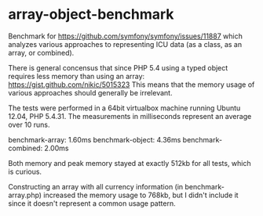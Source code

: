array-object-benchmark
========================

Benchmark for https://github.com/symfony/symfony/issues/11887 which analyzes
various approaches to representing ICU data (as a class, as an array, or combined).

There is general concensus that since PHP 5.4 using a typed object
requires less memory than using an array: https://gist.github.com/nikic/5015323
This means that the memory usage of various approaches should generally be irrelevant.

The tests were performed in a 64bit virtualbox machine running Ubuntu 12.04, PHP 5.4.31.
The measurements in milliseconds represent an average over 10 runs.

benchmark-array: 1.60ms
benchmark-object: 4.36ms
benchmark-combined: 2.00ms

Both memory and peak memory stayed at exactly 512kb for all tests, which is curious.

Constructing an array with all currency information (in benchmark-array.php) increased
the memory usage to 768kb, but I didn't include it since it doesn't represent a common
usage pattern.
